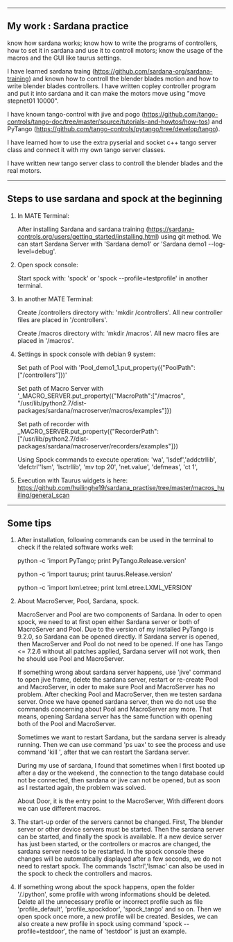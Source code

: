 


-----------------------------------------------------------------------------------------------------------------------------------------
My work : Sardana practice
-----------------------------------------------------------------------------------------------------------------------------------------

   know how sardana works;
   know how to write the programs of controllers, how to set it in sardana and use it to controll motors;
   know the usage of the macros and the GUI like taurus settings.


   I have learned sardana traing (https://github.com/sardana-org/sardana-training) and known how to controll the blender blades motion and how to write blender blades controllers. I have written copley controller program and put it into sardana and it can make the motors move using "move stepnet01 10000". 
   
   
   I have known tango-control with jive and pogo (https://github.com/tango-controls/tango-doc/tree/master/source/tutorials-and-howtos/how-tos) and PyTango (https://github.com/tango-controls/pytango/tree/develop/tango).
   
   I have learned how to use the extra pyserial and socket c++ tango server class and connect it with my own tango server classes. 
   
   I have written new tango server class to controll the blender blades and the real motors. 
   
  ----------------------------------------------------------------------------------------------------------------------------------------- 
   
Steps to use sardana and spock at the beginning
-----------------------------------------------------------------------------------------------------------------------------------------

1. In MATE Terminal:
  
    After installing Sardana and sardana training (https://sardana-controls.org/users/getting_started/installing.html) using git method. We can start Sardana Server with 'Sardana demo1' or 'Sardana demo1 --log-level=debug'.
    
  
2. Open spock console: 
  
    Start spock with: 'spock' or 'spock --profile=testprofile' in another terminal.
    
3. In another MATE Terminal: 
  
    Create /controllers directory with: 'mkdir /controllers'. All new controller files are placed in '/controllers'.
  
    Create /macros directory with: 'mkdir /macros'. All new macro files are placed in '/macros'. 
  
4. Settings in spock console with debian 9 system:
   
   Set path of Pool with 'Pool_demo1_1.put_property({"PoolPath":["/controllers"]})'
   
   Set path of Macro Server with '_MACRO_SERVER.put_property({"MacroPath":["/macros", "/usr/lib/python2.7/dist-packages/sardana/macroserver/macros/examples"]})
   
   Set path of recorder with _MACRO_SERVER.put_property({"RecorderPath":["/usr/lib/python2.7/dist-packages/sardana/macroserver/recorders/examples"]})
   
   Using Spock commands to execute operation: 'wa', 'lsdef','addctrllib', 'defctrl''lsm', 'lsctrllib', 'mv top 20', 'net.value', 'defmeas', 'ct 1',
   
 5. Execution with Taurus widgets is here: https://github.com/huilinghe19/sardana_practise/tree/master/macros_huiling/general_scan
   


-----------------------------------------------------------------------------------------------------------------------------------------
Some tips
-----------------------------------------------------------------------------------------------------------------------------------------


1. After installation, following commands can be used in the terminal to check if the related software works well:

    python -c 'import PyTango; print PyTango.Release.version'

    python -c 'import taurus; print taurus.Release.version'

    python -c 'import lxml.etree; print lxml.etree.LXML_VERSION'
   
    
2. About MacroServer, Pool, Sardana, spock.
    
    MacroServer and Pool are two components of Sardana. In oder to open spock, we need to at first open either Sardana server or both of MacroServer and Pool. Due to the version of my installed PyTango is 9.2.0, so Sardana can be opened directly. If Sardana server is opened, then MacroServer and Pool do not need to be opened. If one has Tango <= 7.2.6 without all patches applied, Sardana server will not work, then he should use Pool and MacroServer.
    
     If something wrong about sardana server happens, use 'jive' command to open jive frame, delete the sardana server, restart or re-create Pool and MacroServer, in oder to make sure Pool and MacroServer has no problem. After checking Pool and MacroServer, then we testen sardana server. Once we have opened sardana server, then we do not use the commands concerning about Pool and MacroServer any more. That means, opening Sardana server has the same function with opening both of the Pool and MacroServer. 
     
    Sometimes we want to restart Sardana, but the sardana server is already running. Then we can use command 'ps uax' to see the process and use command 'kill <process ID>', after that we can restart the Sardana server. 

    During my use of sardana, I found that sometimes when I first booted up after a day or the weekend , the connection to the tango database could not be connected, then sardana or jive can not be opened, but as soon as I restarted again, the problem was solved. 
    
    About Door, it is the entry point to the MacroServer, With different doors we can use different macros. 
    
3. The start-up order of the servers cannot be changed. First, The blender server or other device servers must be started. Then the sardana server can be started, and finally the spock is available. If a new device server has just been started, or the controllers or macros are changed, the sardana server needs to be restarted. In the spock console these changes will be automatically displayed after a few seconds, we do not need to restart spock. The commands 'lsctrl','lsmac' can also be used in the spock to check the controllers and macros.


4. If something wrong about the spock happens, open the folder '/.ipython', some profile with wrong informations should be deleted. Delete all the unnecessary profile or incorrect profile such as file 'profile_default', 'profile_spockdoor', 'spock_tango' and so on. Then we open spock once more, a new profile will be created. Besides, we can also create a new profile in spock using command 'spock --profile=testdoor', the name of 'testdoor' is just an example.

